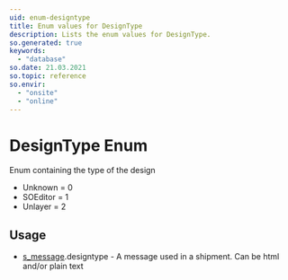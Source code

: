 ```yaml
---
uid: enum-designtype
title: Enum values for DesignType
description: Lists the enum values for DesignType.
so.generated: true
keywords:
  - "database"
so.date: 21.03.2021
so.topic: reference
so.envir:
  - "onsite"
  - "online"
---
```


# DesignType Enum

Enum containing the type of the design

* Unknown = 0
* SOEditor = 1
* Unlayer = 2

## Usage

* [s_message](../s-message.md).designtype - A message used in a shipment. Can be html and/or plain text
